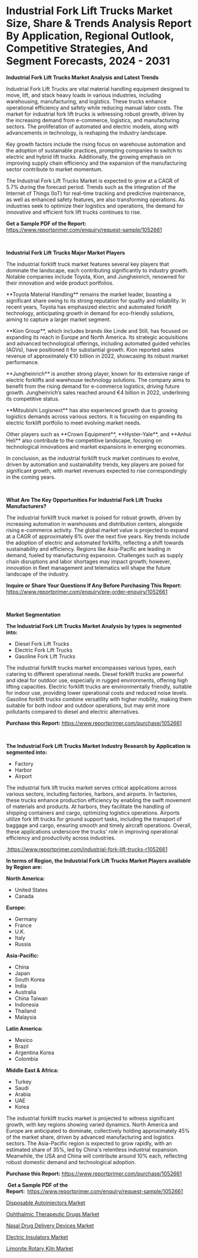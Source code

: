 <p><h1>Industrial Fork Lift Trucks Market Size, Share & Trends Analysis Report By Application, Regional Outlook, Competitive Strategies, And Segment Forecasts, 2024 - 2031</h1></p><p><strong>Industrial Fork Lift Trucks Market Analysis and Latest Trends</strong></p>
<p><p>Industrial Fork Lift Trucks are vital material handling equipment designed to move, lift, and stack heavy loads in various industries, including warehousing, manufacturing, and logistics. These trucks enhance operational efficiency and safety while reducing manual labor costs. The market for industrial fork lift trucks is witnessing robust growth, driven by the increasing demand from e-commerce, logistics, and manufacturing sectors. The proliferation of automated and electric models, along with advancements in technology, is reshaping the industry landscape. </p><p>Key growth factors include the rising focus on warehouse automation and the adoption of sustainable practices, prompting companies to switch to electric and hybrid lift trucks. Additionally, the growing emphasis on improving supply chain efficiency and the expansion of the manufacturing sector contribute to market momentum. </p><p>The Industrial Fork Lift Trucks Market is expected to grow at a CAGR of 5.7% during the forecast period. Trends such as the integration of the Internet of Things (IoT) for real-time tracking and predictive maintenance, as well as enhanced safety features, are also transforming operations. As industries seek to optimize their logistics and operations, the demand for innovative and efficient fork lift trucks continues to rise.</p></p>
<p><strong>Get a Sample PDF of the Report:&nbsp;</strong> <a href="https://www.reportprimer.com/enquiry/request-sample/1052661">https://www.reportprimer.com/enquiry/request-sample/1052661</a></p>
<p>&nbsp;</p>
<p><strong>Industrial Fork Lift Trucks Major Market Players</strong></p>
<p><p>The industrial forklift truck market features several key players that dominate the landscape, each contributing significantly to industry growth. Notable companies include Toyota, Kion, and Jungheinrich, renowned for their innovation and wide product portfolios. </p><p>**Toyota Material Handling** remains the market leader, boasting a significant share owing to its strong reputation for quality and reliability. In recent years, Toyota has emphasized electric and automated forklift technology, anticipating growth in demand for eco-friendly solutions, aiming to capture a larger market segment.</p><p>**Kion Group**, which includes brands like Linde and Still, has focused on expanding its reach in Europe and North America. Its strategic acquisitions and advanced technological offerings, including automated guided vehicles (AGVs), have positioned it for substantial growth. Kion reported sales revenue of approximately €10 billion in 2022, showcasing its robust market performance.</p><p>**Jungheinrich** is another strong player, known for its extensive range of electric forklifts and warehouse technology solutions. The company aims to benefit from the rising demand for e-commerce logistics, driving future growth. Jungheinrich’s sales reached around €4 billion in 2022, underlining its competitive status.</p><p>**Mitsubishi Logisnext** has also experienced growth due to growing logistics demands across various sectors. It is focusing on expanding its electric forklift portfolio to meet evolving market needs. </p><p>Other players such as **Crown Equipment**, **Hyster-Yale**, and **Anhui Heli** also contribute to the competitive landscape, focusing on technological innovations and market expansions in emerging economies.</p><p>In conclusion, as the industrial forklift truck market continues to evolve, driven by automation and sustainability trends, key players are poised for significant growth, with market revenues expected to rise correspondingly in the coming years.</p></p>
<p>&nbsp;</p>
<p><strong>What Are The Key Opportunities For Industrial Fork Lift Trucks Manufacturers?</strong></p>
<p><p>The industrial forklift truck market is poised for robust growth, driven by increasing automation in warehouses and distribution centers, alongside rising e-commerce activity. The global market value is projected to expand at a CAGR of approximately 6% over the next five years. Key trends include the adoption of electric and automated forklifts, reflecting a shift towards sustainability and efficiency. Regions like Asia-Pacific are leading in demand, fueled by manufacturing expansion. Challenges such as supply chain disruptions and labor shortages may impact growth; however, innovation in fleet management and telematics will shape the future landscape of the industry.</p></p>
<p><strong>Inquire or Share Your Questions If Any Before Purchasing This Report:</strong> <a href="https://www.reportprimer.com/enquiry/pre-order-enquiry/1052661">https://www.reportprimer.com/enquiry/pre-order-enquiry/1052661</a></p>
<p>&nbsp;</p>
<p><strong>Market Segmentation</strong></p>
<p><strong>The Industrial Fork Lift Trucks Market Analysis by types is segmented into:</strong></p>
<p><ul><li>Diesel Fork Lift Trucks</li><li>Electric Fork Lift Trucks</li><li>Gasoline Fork Lift Trucks</li></ul></p>
<p><p>The industrial forklift trucks market encompasses various types, each catering to different operational needs. Diesel forklift trucks are powerful and ideal for outdoor use, especially in rugged environments, offering high lifting capacities. Electric forklift trucks are environmentally friendly, suitable for indoor use, providing lower operational costs and reduced noise levels. Gasoline forklift trucks combine versatility with higher mobility, making them suitable for both indoor and outdoor operations, but may emit more pollutants compared to diesel and electric alternatives.</p></p>
<p><strong>Purchase this Report:&nbsp;</strong><a href="https://www.reportprimer.com/purchase/1052661">https://www.reportprimer.com/purchase/1052661</a></p>
<p>&nbsp;</p>
<p><strong>The Industrial Fork Lift Trucks Market Industry Research by Application is segmented into:</strong></p>
<p><ul><li>Factory</li><li>Harbor</li><li>Airport</li></ul></p>
<p><p>The industrial fork lift trucks market serves critical applications across various sectors, including factories, harbors, and airports. In factories, these trucks enhance production efficiency by enabling the swift movement of materials and products. At harbors, they facilitate the handling of shipping containers and cargo, optimizing logistics operations. Airports utilize fork lift trucks for ground support tasks, including the transport of baggage and cargo, ensuring smooth and timely aircraft operations. Overall, these applications underscore the trucks' role in improving operational efficiency and productivity across industries.</p></p>
<p><a href="https://www.reportprimer.com/industrial-fork-lift-trucks-r1052661">&nbsp;https://www.reportprimer.com/industrial-fork-lift-trucks-r1052661</a></p>
<p><strong>In terms of Region, the Industrial Fork Lift Trucks Market Players available by Region are:</strong></p>
<p>
    <p> <strong> North America: </strong>
        <ul>
            <li>United States</li>
            <li>Canada</li>
        </ul>
        </p> 
    <p> <strong> Europe: </strong>
        <ul>
            <li>Germany</li>
            <li>France</li>
            <li>U.K.</li>
            <li>Italy</li>
            <li>Russia</li>
        </ul>
        </p> 
    <p> <strong> Asia-Pacific: </strong>
        <ul>
            <li>China</li>
            <li>Japan</li>
            <li>South Korea</li>
            <li>India</li>
            <li>Australia</li>
            <li>China Taiwan</li>
            <li>Indonesia</li>
            <li>Thailand</li>
            <li>Malaysia</li>
        </ul>
        </p> 
    <p> <strong> Latin America: </strong>
        <ul>
            <li>Mexico</li>
            <li>Brazil</li>
            <li>Argentina Korea</li>
            <li>Colombia</li>
        </ul>
        </p> 
    <p> <strong> Middle East & Africa: </strong>
        <ul>
            <li>Turkey</li>
            <li>Saudi</li>
            <li>Arabia</li>
            <li>UAE</li>
            <li>Korea</li>
        </ul>
    </p>
    </p>
<p><p>The industrial forklift trucks market is projected to witness significant growth, with key regions showing varied dynamics. North America and Europe are anticipated to dominate, collectively holding approximately 45% of the market share, driven by advanced manufacturing and logistics sectors. The Asia-Pacific region is expected to grow rapidly, with an estimated share of 35%, led by China's relentless industrial expansion. Meanwhile, the USA and China will contribute around 10% each, reflecting robust domestic demand and technological adoption.</p></p>
<p><strong>Purchase this Report: </strong><a href="https://www.reportprimer.com/purchase/1052661">https://www.reportprimer.com/purchase/1052661</a></p>
<p>&nbsp;<strong>Get a Sample PDF of the Report:&nbsp;&nbsp;</strong><a href="https://www.reportprimer.com/enquiry/request-sample/1052661">https://www.reportprimer.com/enquiry/request-sample/1052661</a></p>
<p><strong></strong></p>
<p><p><a href="https://www.linkedin.com/pulse/disposable-autoinjectors-market-trends-strategic-insights-2024-cwete">Disposable Autoinjectors Market</a></p><p><a href="https://medium.com/@fahadahmed872/ophthalmic-therapeutic-drugs-market-industry-landscape-growth-trajectories-and-global-markets-dd4d689d09c6">Ophthalmic Therapeutic Drugs Market</a></p><p><a href="https://www.linkedin.com/pulse/how-nasal-drug-delivery-devices-market-changing-from-2024-2031-oyane">Nasal Drug Delivery Devices Market</a></p><p><a href="https://medium.com/@fahadahmed872/electric-insulators-market-size-by-type-ceramic-porcelain-glass-composite-by-product-cables-and-bb6d6e003157">Electric Insulators Market</a></p><p><a href="https://issuu.com/reportprime-2/docs/limonite-rotary-kiln-market-size-20_7c78482ff48a0e">Limonite Rotary Kiln Market</a></p></p>